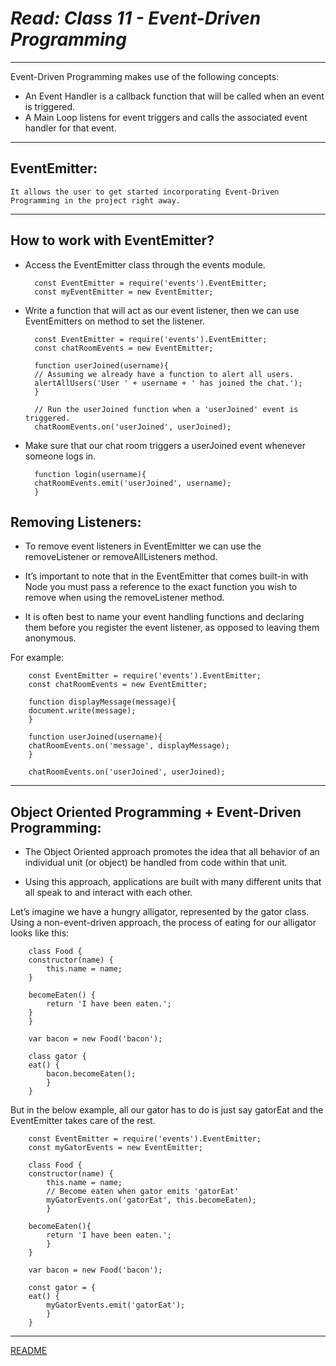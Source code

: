 # ***Read: Class 11 - Event-Driven Programming***

***

Event-Driven Programming makes use of the following concepts:

- An Event Handler is a callback function that will be called when an event is triggered.
- A Main Loop listens for event triggers and calls the associated event handler for that event.

***

## **EventEmitter:**

    It allows the user to get started incorporating Event-Driven Programming in the project right away.

***

## **How to work with EventEmitter?**

- Access the EventEmitter class through the events module.

        const EventEmitter = require('events').EventEmitter;
        const myEventEmitter = new EventEmitter;


- Write a function that will act as our event listener, then we can use EventEmitters on method to set the listener.

        const EventEmitter = require('events').EventEmitter;
        const chatRoomEvents = new EventEmitter;

        function userJoined(username){
        // Assuming we already have a function to alert all users.
        alertAllUsers('User ' + username + ' has joined the chat.');
        }

        // Run the userJoined function when a 'userJoined' event is triggered.
        chatRoomEvents.on('userJoined', userJoined);

- Make sure that our chat room triggers a userJoined event whenever someone logs in.

        function login(username){
        chatRoomEvents.emit('userJoined', username);
        }

## **Removing Listeners:**

- To remove event listeners in EventEmitter we can use the removeListener or removeAllListeners method.

- It’s important to note that in the EventEmitter that comes built-in with Node you must pass a reference to the exact function you wish to remove when using the removeListener method.

- It is often best to name your event handling functions and declaring them before you register the event listener, as opposed to leaving them anonymous.

For example:

        const EventEmitter = require('events').EventEmitter;
        const chatRoomEvents = new EventEmitter;

        function displayMessage(message){
        document.write(message);
        }

        function userJoined(username){
        chatRoomEvents.on('message', displayMessage);
        }

        chatRoomEvents.on('userJoined', userJoined);

***

## **Object Oriented Programming + Event-Driven Programming:**

- The Object Oriented approach promotes the idea that all behavior of an individual unit (or object) be handled from code within that unit.

- Using this approach, applications are built with many different units that all speak to and interact with each other.

Let’s imagine we have a hungry alligator, represented by the gator class. Using a non-event-driven approach, the process of eating for our alligator looks like this:

        class Food {
        constructor(name) {
            this.name = name;
        }

        becomeEaten() {
            return 'I have been eaten.';
        }
        }

        var bacon = new Food('bacon');

        class gator {
        eat() {
            bacon.becomeEaten();
            }
        }

But in the below example, all our gator has to do is just say gatorEat and the EventEmitter takes care of the rest.

        const EventEmitter = require('events').EventEmitter;
        const myGatorEvents = new EventEmitter;

        class Food {
        constructor(name) {
            this.name = name;
            // Become eaten when gator emits 'gatorEat'
            myGatorEvents.on('gatorEat', this.becomeEaten);
            }

        becomeEaten(){
            return 'I have been eaten.';
            }
        }

        var bacon = new Food('bacon');

        const gator = {
        eat() {
            myGatorEvents.emit('gatorEat');
            }
        }

***

[README](README.md)
